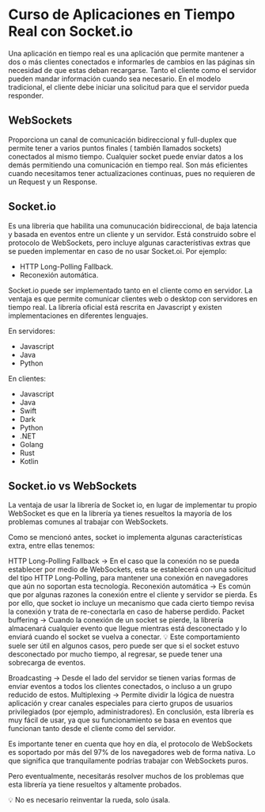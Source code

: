 # Curso de Aplicaciones en Tiempo Real con Socket.io

Una aplicación en tiempo real es una aplicación que permite mantener a dos o más clientes conectados e informarles de cambios en las páginas sin necesidad de que estas deban recargarse.
Tanto el cliente como el servidor pueden mandar información cuando sea necesario.
En el modelo tradicional, el cliente debe iniciar una solicitud para que el servidor pueda responder.

## WebSockets

Proporciona un canal de comunicación bidireccional y full-duplex que permite tener a varios puntos finales ( también llamados sockets) conectados al mismo tiempo.
Cualquier socket puede enviar datos a los demás permitiendo una comunicación en tiempo real.
Son más eficientes cuando necesitamos tener actualizaciones continuas, pues no requieren de un Request y un Response.

## Socket.io

Es una libreria que habilita una comunucación bidireccional, de baja latencia y basada en eventos entre un cliente y un servidor.
Está construido sobre el protocolo de WebSockets, pero incluye algunas característivas extras que se pueden implementar en caso de no usar Socket.oi.
Por ejemplo:
- HTTP Long-Polling Fallback.
- Reconexión automática. 

Socket.io puede ser implementado tanto en el cliente como en servidor. La ventaja es que permite comunicar clientes web o desktop con servidores en tiempo real.
La librería oficial está rescrita en Javascript y existen implementaciones en diferentes lenguajes.

En servidores:
- Javascript
- Java
- Python

En clientes:
- Javascript
- Java
- Swift
- Dark
- Python
- .NET
- Golang
- Rust
- Kotlin

## Socket.io vs WebSockets

La ventaja de usar la librería de Socket io, en lugar de implementar tu propio WebSocket es que en la librería ya tienes resueltos la mayoría de los problemas comunes al trabajar con WebSockets.

Como se mencionó antes, socket io implementa algunas características extra, entre ellas tenemos:

HTTP Long-Polling Fallback → En el caso que la conexión no se pueda establecer por medio de WebSockets, esta se establecerá con una solicitud del tipo HTTP Long-Polling, para mantener una conexión en navegadores que aún no soportan esta tecnología.
Reconexión automática → Es común que por algunas razones la conexión entre el cliente y servidor se pierda. Es por ello, que socket io incluye un mecanismo que cada cierto tiempo revisa la conexión y trata de re-conectarla en caso de haberse perdido.
Packet buffering → Cuando la conexión de un socket se pierde, la librería almacenará cualquier evento que llegue mientras está desconectado y lo enviará cuando el socket se vuelva a conectar.
💡 Este comportamiento suele ser útil en algunos casos, pero puede ser que si el socket estuvo desconectado por mucho tiempo, al regresar, se puede tener una sobrecarga de eventos.

Broadcasting → Desde el lado del servidor se tienen varias formas de enviar eventos a todos los clientes conectados, o incluso a un grupo reducido de estos.
Multiplexing → Permite dividir la lógica de nuestra aplicación y crear canales especiales para cierto grupos de usuarios privilegiados (por ejemplo, administradores).
En conclusión, esta librería es muy fácil de usar, ya que su funcionamiento se basa en eventos que funcionan tanto desde el cliente como del servidor.

Es importante tener en cuenta que hoy en día, el protocolo de WebSockets es soportado por más del 97% de los navegadores web de forma nativa. Lo que significa que tranquilamente podrías trabajar con WebSockets puros.

Pero eventualmente, necesitarás resolver muchos de los problemas que esta librería ya tiene resueltos y altamente probados.

💡 No es necesario reinventar la rueda, solo úsala.